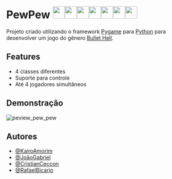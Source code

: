 # PewPew <img src="https://raw.githubusercontent.com/kairo741/pygame-bullet-hell-project/main/assets/images/ships/ship.png" width="32"><img src="https://raw.githubusercontent.com/kairo741/pygame-bullet-hell-project/main/assets/images/ships/ship_pierce.png" width="32"><img src="https://raw.githubusercontent.com/kairo741/pygame-bullet-hell-project/main/assets/images/ships/ship_speed.png" width="32"><img src="https://raw.githubusercontent.com/kairo741/pygame-bullet-hell-project/main/assets/images/ships/ship_froggers.png" width="32"><img src="https://raw.githubusercontent.com/kairo741/pygame-bullet-hell-project/main/assets/images/ships/ship_mercy.png" width="32"><img src="https://raw.githubusercontent.com/kairo741/pygame-bullet-hell-project/main/assets/images/ships/ship_charge_full.png" width="32"><img src="https://raw.githubusercontent.com/kairo741/pygame-bullet-hell-project/main/assets/images/ships/ship_berserk.png" width="32">





Projeto criado utilizando o framework [Pygame](https://www.pygame.org/) para [Python](https://www.python.org/) para desenvolver um jogo do gênero [Bullet Hell](https://powerlisting.fandom.com/wiki/Bullet_Hell).


## Features
 - 4 classes diferentes
 - Suporte para controle
 - Até 4 jogadores simultâneos
 

## Demonstração

![peview_pew_pew](https://user-images.githubusercontent.com/47616155/178629188-ee36f0e3-b79b-4d2d-bba5-365f6652c565.png)


## Autores

- [@KairoAmorim](https://www.github.com/kairo741)
- [@JoãoGabriel](https://www.github.com/jgdml)
- [@CristianCeccon](https://www.github.com/CristianCeccon)
- [@RafaelBicario](https://www.github.com/RafaelBicario)
